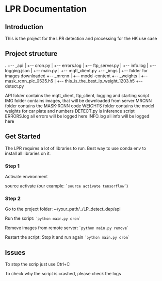 # LPR Documentation

## Introduction 

This is the project for the LPR detection and processing for the HK use case

## Project structure 

.
+-- _api
|   +-- cron.py
|   +-- errors.log
|   +-- ftp_server.py
|   +-- info.log
|   +-- logging.json
|   +-- main.py
|   +-- mqtt_client.py
+-- _imgs
|   +-- folder for images downloaded
+-- _mrcnn
|   +-- model-content
+-- _weights
|   +-- mask_rcnn_plc_0535.h5
|   +-- this_is_the_best_lp_weight_1203.h5
+-- detect.py

API folder contains the mqtt_client, ftp_client, logging and starting script
IMG folder contains images, that will be downloaded from server
MRCNN folder contains the MASK-RCNN code
WEIGHTS folder contains the model weights for car plate and numbers
DETECT.py is inference script 
ERRORS.log all errors will be logged here
INFO.log all info will be logged here

## Get Started

The LPR requires a lot of libraries to run. Best way to use conda env to install all
libraries on it.

### Step 1

Activate environment 

source activate <your-enrironment> (our example: `` `source activate tensorflow` ``)

### Step 2

Go to the project folder: ~/your_path/../LP_detect_dep/api

Run the script:  `` `python main.py cron` ``

Remove images from remote server:  `` `python main.py remove` ``

Restart the script: Stop it and run again  `` `python main.py cron` ``


## Issues

To stop the scrip just use Ctrl+C

To check why the script is crashed, please check the logs





